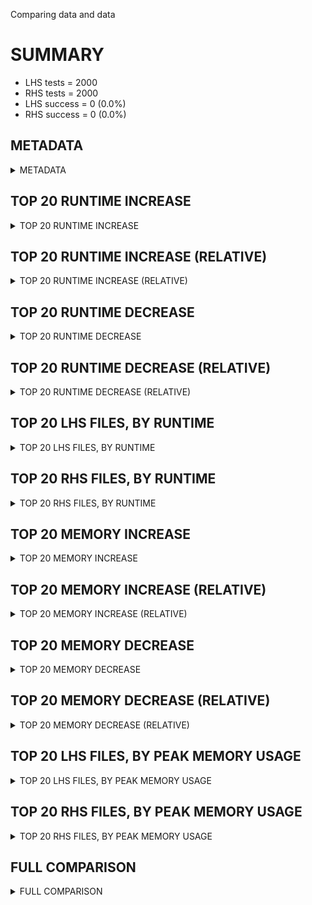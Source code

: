 Comparing data and data


# SUMMARY
- LHS tests = 2000
- RHS tests = 2000
- LHS success = 0  (0.0%)
- RHS success = 0  (0.0%)


## METADATA

<details><summary>METADATA</summary>

# LHS
<pre>
Ramon benchmark for Z3
-
Job description: 
Job tag: smt-sls-no-lookahead
Z3 repo: https://github.com/Z3Prover/z3
Z3 commit: 05f166f736476e628909829e0d5e1da242223d15
Z3 branch: master
Z3 options: "-T:20 -v:2 -st use_lookahead_bv=false tactic.default_tactic="(then simplify propagate-values solve-eqs simplify sls-smt)" model_validate=true"
Z3 inputs: inputs/QF_BV_SAT
Z3 commit message: add py_value to selected classes in python bindings, add mode for input-assertion based lookahead solving

</pre>
# RHS
<pre>
Ramon benchmark for Z3
-
Job description: 
Job tag: smt-sls-no-lookahead
Z3 repo: https://github.com/Z3Prover/z3
Z3 commit: 05f166f736476e628909829e0d5e1da242223d15
Z3 branch: master
Z3 options: "-T:20 -v:2 -st use_lookahead_bv=false tactic.default_tactic="(then simplify propagate-values solve-eqs simplify sls-smt)" model_validate=true"
Z3 inputs: inputs/QF_BV_SAT
Z3 commit message: add py_value to selected classes in python bindings, add mode for input-assertion based lookahead solving

</pre>
</details>


## TOP 20 RUNTIME INCREASE

<details><summary>TOP 20 RUNTIME INCREASE</summary>

|FILE                                                                                        |TIME_L     |TIME_R     |DIFF(s)    |DIFF(%)|
|-------------|-------------:|-------------:|--------------:|------------:|
</details>


## TOP 20 RUNTIME INCREASE (RELATIVE)

<details><summary>TOP 20 RUNTIME INCREASE (RELATIVE)</summary>

|FILE                                                                                        |TIME_L     |TIME_R     |DIFF(s)    |DIFF(%)|
|-------------|-------------:|-------------:|--------------:|------------:|
</details>


## TOP 20 RUNTIME DECREASE

<details><summary>TOP 20 RUNTIME DECREASE</summary>

|FILE                                                                                        |TIME_L     |TIME_R     |DIFF(s)    |DIFF(%)|
|-------------|-------------:|-------------:|--------------:|------------:|
</details>


## TOP 20 RUNTIME DECREASE (RELATIVE)

<details><summary>TOP 20 RUNTIME DECREASE (RELATIVE)</summary>

|FILE                                                                                        |TIME_L     |TIME_R     |DIFF(s)    |DIFF(%)|
|-------------|-------------:|-------------:|--------------:|------------:|
</details>


## TOP 20 LHS FILES, BY RUNTIME

<details><summary>TOP 20 LHS FILES, BY RUNTIME</summary>

|FILE                                                                                       |TIME     |MEM        |
|------------|----------:|---------:|
|bench_17082.smt2                                                                           |   0.005s |840.0KiB|
|bench_5150.smt2                                                                            |   0.005s |1100.0KiB|
|bench_1349.smt2                                                                            |   0.004s |1072.0KiB|
|bench_4894.smt2                                                                            |   0.004s |1096.0KiB|
|bench_808.smt2                                                                             |   0.004s |1048.0KiB|
|bench_8282.smt2                                                                            |   0.004s |1096.0KiB|
|bench_1712.smt2                                                                            |   0.004s |836.0KiB|
|bench_1400.smt2                                                                            |   0.004s |984.0KiB|
|bench_17033.smt2                                                                           |   0.004s |1096.0KiB|
|QF_BV_bv_bv_resistance.2.prop1_cc_ref_max.smt2                                             |   0.004s |1092.0KiB|
|nnrpd_nnrpd_vc21209.smt2                                                                   |   0.004s |1096.0KiB|
|bench_2248.smt2                                                                            |   0.004s |1076.0KiB|
|bench_1332.smt2                                                                            |   0.004s |1096.0KiB|
|predicate_2801.smt2                                                                        |   0.004s |840.0KiB|
|bench_1250.smt2                                                                            |   0.004s |956.0KiB|
|bench_6848.smt2                                                                            |   0.004s |1096.0KiB|
|bench_988.smt2                                                                             |   0.004s |1068.0KiB|
|bench_3881.smt2                                                                            |   0.004s |1096.0KiB|
|bench_993.smt2                                                                             |   0.003s |1096.0KiB|
|cvs_vc105458.smt2                                                                          |   0.003s |844.0KiB|
</details>


## TOP 20 RHS FILES, BY RUNTIME

<details><summary>TOP 20 RHS FILES, BY RUNTIME</summary>

|FILE                                                                                       |TIME     |MEM        |
|------------|----------:|---------:|
|bench_17082.smt2                                                                           |   0.005s |840.0KiB|
|bench_5150.smt2                                                                            |   0.005s |1100.0KiB|
|bench_1349.smt2                                                                            |   0.004s |1072.0KiB|
|bench_4894.smt2                                                                            |   0.004s |1096.0KiB|
|bench_808.smt2                                                                             |   0.004s |1048.0KiB|
|bench_8282.smt2                                                                            |   0.004s |1096.0KiB|
|bench_1712.smt2                                                                            |   0.004s |836.0KiB|
|bench_1400.smt2                                                                            |   0.004s |984.0KiB|
|bench_17033.smt2                                                                           |   0.004s |1096.0KiB|
|QF_BV_bv_bv_resistance.2.prop1_cc_ref_max.smt2                                             |   0.004s |1092.0KiB|
|nnrpd_nnrpd_vc21209.smt2                                                                   |   0.004s |1096.0KiB|
|bench_2248.smt2                                                                            |   0.004s |1076.0KiB|
|bench_1332.smt2                                                                            |   0.004s |1096.0KiB|
|predicate_2801.smt2                                                                        |   0.004s |840.0KiB|
|bench_1250.smt2                                                                            |   0.004s |956.0KiB|
|bench_6848.smt2                                                                            |   0.004s |1096.0KiB|
|bench_988.smt2                                                                             |   0.004s |1068.0KiB|
|bench_3881.smt2                                                                            |   0.004s |1096.0KiB|
|bench_993.smt2                                                                             |   0.003s |1096.0KiB|
|cvs_vc105458.smt2                                                                          |   0.003s |844.0KiB|
</details>


## TOP 20 MEMORY INCREASE

<details><summary>TOP 20 MEMORY INCREASE</summary>

|FILE                                                                                        |MEM_L         |MEM_R         |DIFF            |DIFF(%)|
|-------------|-------------:|-------------:|--------------:|------------:|
</details>


## TOP 20 MEMORY INCREASE (RELATIVE)

<details><summary>TOP 20 MEMORY INCREASE (RELATIVE)</summary>

|FILE                                                                                        |MEM_L         |MEM_R         |DIFF            |DIFF(%)|
|-------------|-------------:|-------------:|--------------:|------------:|
</details>


## TOP 20 MEMORY DECREASE

<details><summary>TOP 20 MEMORY DECREASE</summary>

|FILE                                                                                        |MEM_L         |MEM_R         |DIFF            |DIFF(%)|
|-------------|-------------:|-------------:|--------------:|------------:|
</details>


## TOP 20 MEMORY DECREASE (RELATIVE)

<details><summary>TOP 20 MEMORY DECREASE (RELATIVE)</summary>

|FILE                                                                                        |MEM_L         |MEM_R         |DIFF            |DIFF(%)|
|-------------|-------------:|-------------:|--------------:|------------:|
</details>


## TOP 20 LHS FILES, BY PEAK MEMORY USAGE

<details><summary>TOP 20 LHS FILES, BY PEAK MEMORY USAGE</summary>

|FILE                                                                                       |TIME     |MEM        |
|------------|----------:|---------:|
|bench_1467.smt2                                                                            |   0.001s |1356.0KiB|
|bench_1222.smt2                                                                            |   0.001s |1352.0KiB|
|bench_15547.smt2                                                                           |   0.001s |1348.0KiB|
|bench_1318.smt2                                                                            |   0.002s |1340.0KiB|
|bench_7278.smt2                                                                            |   0.002s |1328.0KiB|
|bench_3539.smt2                                                                            |   0.002s |1320.0KiB|
|try3_noof_functions_dwp_stty.visible.il.dwp.smt2                                           |   0.002s |1308.0KiB|
|bench_1355.smt2                                                                            |   0.001s |1300.0KiB|
|bench_142.smt2                                                                             |   0.002s |1216.0KiB|
|bench_8487.smt2                                                                            |   0.002s |1216.0KiB|
|bench_5440.smt2                                                                            |   0.002s |1184.0KiB|
|bin_libmsrpc_vc1228472.smt2                                                                |   0.002s |1112.0KiB|
|try5_small_noof_functions_flanagansaxe_tty.quoting_options_from_style.il.flanagansaxe.smt2 |   0.002s |1104.0KiB|
|bench_5150.smt2                                                                            |   0.005s |1100.0KiB|
|bench_6906.smt2                                                                            |   0.003s |1100.0KiB|
|bench_2757.smt2                                                                            |   0.003s |1100.0KiB|
|VS3-benchmark-S1.smt2                                                                      |   0.003s |1100.0KiB|
|bench_2844.smt2                                                                            |   0.003s |1100.0KiB|
|bench_2574.smt2                                                                            |   0.003s |1100.0KiB|
|bench_5191.smt2                                                                            |   0.003s |1100.0KiB|
</details>


## TOP 20 RHS FILES, BY PEAK MEMORY USAGE

<details><summary>TOP 20 RHS FILES, BY PEAK MEMORY USAGE</summary>

|FILE                                                                                       |TIME     |MEM        |
|------------|----------:|---------:|
|bench_1467.smt2                                                                            |   0.001s |1356.0KiB|
|bench_1222.smt2                                                                            |   0.001s |1352.0KiB|
|bench_15547.smt2                                                                           |   0.001s |1348.0KiB|
|bench_1318.smt2                                                                            |   0.002s |1340.0KiB|
|bench_7278.smt2                                                                            |   0.002s |1328.0KiB|
|bench_3539.smt2                                                                            |   0.002s |1320.0KiB|
|try3_noof_functions_dwp_stty.visible.il.dwp.smt2                                           |   0.002s |1308.0KiB|
|bench_1355.smt2                                                                            |   0.001s |1300.0KiB|
|bench_142.smt2                                                                             |   0.002s |1216.0KiB|
|bench_8487.smt2                                                                            |   0.002s |1216.0KiB|
|bench_5440.smt2                                                                            |   0.002s |1184.0KiB|
|bin_libmsrpc_vc1228472.smt2                                                                |   0.002s |1112.0KiB|
|try5_small_noof_functions_flanagansaxe_tty.quoting_options_from_style.il.flanagansaxe.smt2 |   0.002s |1104.0KiB|
|bench_5150.smt2                                                                            |   0.005s |1100.0KiB|
|bench_6906.smt2                                                                            |   0.003s |1100.0KiB|
|bench_2757.smt2                                                                            |   0.003s |1100.0KiB|
|VS3-benchmark-S1.smt2                                                                      |   0.003s |1100.0KiB|
|bench_2844.smt2                                                                            |   0.003s |1100.0KiB|
|bench_2574.smt2                                                                            |   0.003s |1100.0KiB|
|bench_5191.smt2                                                                            |   0.003s |1100.0KiB|
</details>


## FULL COMPARISON

<details><summary>FULL COMPARISON</summary>

|FILE                                                                                        |TIME_L     |TIME_R     |DIFF(s)    |DIFF(%)|
|-------------|-------------:|-------------:|--------------:|------------:|
</details>
